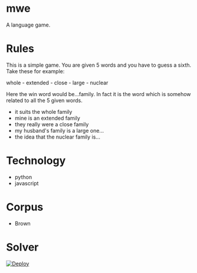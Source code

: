 # mwe
A language game.

# Rules

This is a simple game. You are given 5 words and you have to guess a sixth. Take these for example:

whole - extended - close - large - nuclear

Here the win word would be...family. In fact it is the word which is somehow related to all the 5 given words.

- it suits the whole family
- mine is an extended family
- they really were a close family
- my husband's family is a large one...
- the idea that the nuclear family is...

# Technology

- python
- javascript

# Corpus

- Brown

# Solver



[![Deploy](https://www.herokucdn.com/deploy/button.svg)](https://heroku.com/deploy)
